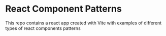 # React Component Patterns

This repo contains a react app created with Vite with examples of different types of react components patterns
